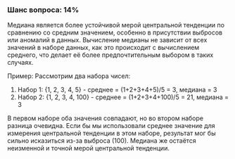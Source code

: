 ### Шанс вопроса: 14%

Медиана является более устойчивой мерой центральной тенденции по сравнению со средним значением, особенно в присутствии выбросов или аномалий в данных. Вычисление медианы не зависит от всех значений в наборе данных, как это происходит с вычислением среднего, что делает её более предпочтительным выбором в таких случаях.

Пример: Рассмотрим два набора чисел:
1. Набор 1: {1, 2, 3, 4, 5} - среднее = (1+2+3+4+5)/5 = 3, медиана = 3
2. Набор 2: {1, 2, 3, 4, 100} - среднее = (1+2+3+4+100)/5 = 21, медиана = 3

В первом наборе оба значения совпадают, но во втором наборе разница очевидна. Если бы мы использовали среднее значение для измерения центральной тенденции в этом наборе, результат мог бы сильно исказиться из-за выброса (100). Медиана же остаётся неизменной и точной мерой центральной тенденции.